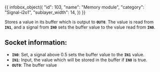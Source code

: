 {{ infobox_object({
	"id": 103,
	"name": "Memory module",
	"category": "Signal-i2o1",
	"sublayer_width": 14,
}) }}

Stores a value in its buffer which is output to **`OUT0`**. The value is read from **`IN1`**, and a signal from **`IN0`** sets the buffer value to the value read from **`IN0`**.

## Socket information:
- **`IN0`**: Set, a signal above 0.5 sets the buffer value to the **`IN1`** value.
- **`IN1`**: Input, the value which will be stored in the buffer if **`IN0`** is true.
- **`OUT0`**: The buffer value